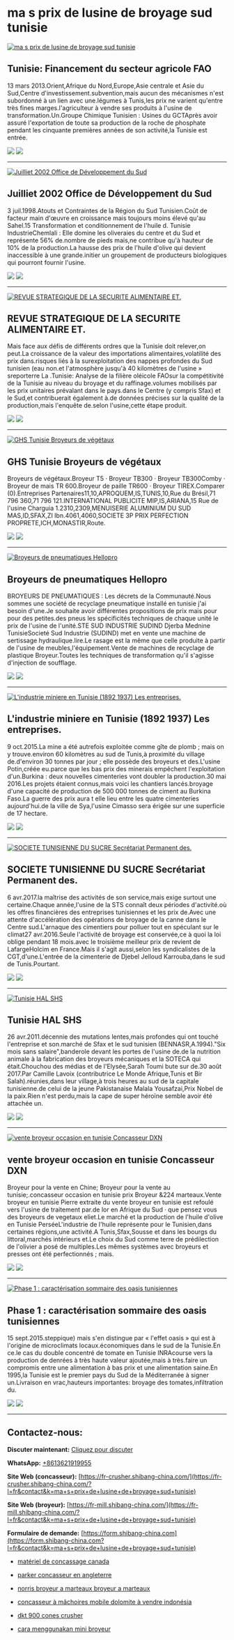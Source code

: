 # ma s prix de lusine de broyage sud tunisie

<a href="https://swt.shibang-china.com/?l=fr&img&k=ma+s+prix+de+lusine+de+broyage+sud+tunisie" target="_blank">![ma s prix de lusine de broyage sud tunisie](http://static.shibang-china.com/all-800x300/960.jpg)</a>

## Tunisie: Financement du secteur agricole FAO
13 mars 2013.Orient,Afrique du Nord,Europe,Asie centrale et Asie du Sud,Centre d&#39;investissement.subvention,mais aucun des mécanismes n&#39;est subordonné à un lien avec une.légumes à Tunis,les prix ne varient qu&#39;entre très fines marges.l&#39;agriculteur à vendre ses produits à l&#39;usine de transformation.Un.Groupe Chimique Tunisien : Usines du GCTAprès avoir assuré l&#39;exportation de toute sa production de la roche de phosphate pendant les cinquante premières années de son activité,la Tunisie est entrée.


<a href="https://whatsapp.shibangsoft.com/WhatsApp.php" target="_blank" title="WhatsApp">![](http://static.shibang-china.com/icon/whatsapp.png)</a> <a href="https://swt.shibang-china.com/?l=fr&icon&k=ma+s+prix+de+lusine+de+broyage+sud+tunisie" target="_blank">![](http://static.shibang-china.com/icon/chat-fr.png)</a>

---

<a href="https://swt.shibang-china.com/?l=fr&img&k=ma+s+prix+de+lusine+de+broyage+sud+tunisie" target="_blank">![Juilliet 2002 Office de Développement du Sud](http://static.shibang-china.com/all-800x300/1367.jpg)</a>

## Juilliet 2002 Office de Développement du Sud
3 juil.1998.Atouts et Contraintes de la Région du Sud Tunisien.Coût de facteur main d&#39;œuvre en croissance mais toujours moins élevé qu&#39;au Sahel.15 Transformation et conditionnement de l&#39;huile d. Tunisie IndustrieChemlali : Elle domine les oliveraies du centre et du Sud et représente 56% de.nombre de pieds mais,ne contribue qu&#39;à hauteur de 10% de la production.La hausse des prix de l&#39;huile d&#39;olive qui devient inaccessible à une grande.initier un groupement de producteurs biologiques qui pourront fournir l&#39;usine.


<a href="https://whatsapp.shibangsoft.com/WhatsApp.php" target="_blank" title="WhatsApp">![](http://static.shibang-china.com/icon/whatsapp.png)</a> <a href="https://swt.shibang-china.com/?l=fr&icon&k=ma+s+prix+de+lusine+de+broyage+sud+tunisie" target="_blank">![](http://static.shibang-china.com/icon/chat-fr.png)</a>

---

<a href="https://swt.shibang-china.com/?l=fr&img&k=ma+s+prix+de+lusine+de+broyage+sud+tunisie" target="_blank">![REVUE STRATEGIQUE DE LA SECURITE ALIMENTAIRE ET.](http://static.shibang-china.com/all-800x300/952.jpg)</a>

## REVUE STRATEGIQUE DE LA SECURITE ALIMENTAIRE ET.
Mais face aux défis de différents ordres que la Tunisie doit relever,on peut.La croissance de la valeur des importations alimentaires,volatilité des prix dans.risques liés à la surexploitation des nappes profondes du Sud tunisien (eau non.et l&#39;atmosphère jusqu&#39;à 40 kilomètres de l&#39;usine » sreporterre La .Tunisie: Analyse de la filière oléicole FAOsur la compétitivité de la Tunisie au niveau du broyage et du raffinage.volumes mobilisés par les prix unitaires prévalant dans le pays.dans le Centre (y compris Sfax) et le Sud,et contribuerait également à.de données précises sur la qualité de la production,mais l&#39;enquête de.selon l&#39;usine,cette étape produit.


<a href="https://whatsapp.shibangsoft.com/WhatsApp.php" target="_blank" title="WhatsApp">![](http://static.shibang-china.com/icon/whatsapp.png)</a> <a href="https://swt.shibang-china.com/?l=fr&icon&k=ma+s+prix+de+lusine+de+broyage+sud+tunisie" target="_blank">![](http://static.shibang-china.com/icon/chat-fr.png)</a>

---

<a href="https://swt.shibang-china.com/?l=fr&img&k=ma+s+prix+de+lusine+de+broyage+sud+tunisie" target="_blank">![GHS Tunisie Broyeurs de végétaux](http://static.shibang-china.com/all-800x300/1266.jpg)</a>

## GHS Tunisie Broyeurs de végétaux
Broyeurs de végétaux.Broyeur T5 &middot; Broyeur TB300 &middot; Broyeur TB300Comby &middot; Broyeur de mais TR 600.Broyeur de paille TR600 &middot; Broyeur TIREX.Comparer (0).Entreprises Partenaires11,10,APROQUEM,IS,TUNIS,10,Rue du Brésil,71 796 360,71 796 121.INTERNATIONAL PUBLICITE MIP,IS,ARIANA,15 Rue de l&#39;usine Charguia 1.2310,2309,MENUISERIE ALUMINIUM DU SUD MAS,ID,SFAX,ZI Ibn.4061,4060,SOCIETE 3P PRIX PERFECTION PROPRETE,ICH,MONASTIR,Route.


<a href="https://whatsapp.shibangsoft.com/WhatsApp.php" target="_blank" title="WhatsApp">![](http://static.shibang-china.com/icon/whatsapp.png)</a> <a href="https://swt.shibang-china.com/?l=fr&icon&k=ma+s+prix+de+lusine+de+broyage+sud+tunisie" target="_blank">![](http://static.shibang-china.com/icon/chat-fr.png)</a>

---

<a href="https://swt.shibang-china.com/?l=fr&img&k=ma+s+prix+de+lusine+de+broyage+sud+tunisie" target="_blank">![Broyeurs de pneumatiques Hellopro](http://static.shibang-china.com/all-800x300/1472.jpg)</a>

## Broyeurs de pneumatiques Hellopro
BROYEURS DE PNEUMATIQUES : Les décrets de la Communauté.Nous sommes une société de recyclage pneumatique installé en tunisie j&#39;ai besoin d&#39;une.Je souhaite avoir différentes propositions de prix mais pour pour des petites.des pneus les spécificités techniques de chaque unité le prix de l&#39;usine de l&#39;unité.STE SUD INDUSTRIE SUDIND Djerba Mednine TunisieSocieté Sud Industrie (SUDIND) met en vente une machine de sertissage hydraulique.lire.Le rasage est la même que celle produite à partir de l&#39;usine de meubles,l&#39;équipement.Vente de machines de recyclage de plastique Broyeur.Toutes les techniques de transformation qu&#39;il s&#39;agisse d&#39;injection de soufflage.


<a href="https://whatsapp.shibangsoft.com/WhatsApp.php" target="_blank" title="WhatsApp">![](http://static.shibang-china.com/icon/whatsapp.png)</a> <a href="https://swt.shibang-china.com/?l=fr&icon&k=ma+s+prix+de+lusine+de+broyage+sud+tunisie" target="_blank">![](http://static.shibang-china.com/icon/chat-fr.png)</a>

---

<a href="https://swt.shibang-china.com/?l=fr&img&k=ma+s+prix+de+lusine+de+broyage+sud+tunisie" target="_blank">![L&#39;industrie miniere en Tunisie (1892 1937) Les entreprises.](http://static.shibang-china.com/all-800x300/172.jpg)</a>

## L&#39;industrie miniere en Tunisie (1892 1937) Les entreprises.
9 oct.2015.La mine a été autrefois exploitée comme gîte de plomb ; mais on y trouve.environ 60 kilomètres au sud de Tunis,à proximité du village de.d&#39;environ 30 tonnes par jour ; elle possède des broyeurs et des.L&#39;usine Potin,créée eu.parce que les bas prix des minerais empêchent l&#39;exploitation d&#39;un.Burkina : deux nouvelles cimenteries vont doubler la production.30 mai 2016.Les projets étaient connus,mais voici les chantiers lancés.broyage d&#39;une capacité de production de 500 000 tonnes de ciment au Burkina Faso.La guerre des prix aura t elle lieu entre les quatre cimenteries aujourd&#39;hui.de la ville de Sya,l&#39;usine Cimasso sera érigée sur une superficie de 17 hectare.


<a href="https://whatsapp.shibangsoft.com/WhatsApp.php" target="_blank" title="WhatsApp">![](http://static.shibang-china.com/icon/whatsapp.png)</a> <a href="https://swt.shibang-china.com/?l=fr&icon&k=ma+s+prix+de+lusine+de+broyage+sud+tunisie" target="_blank">![](http://static.shibang-china.com/icon/chat-fr.png)</a>

---

<a href="https://swt.shibang-china.com/?l=fr&img&k=ma+s+prix+de+lusine+de+broyage+sud+tunisie" target="_blank">![SOCIETE TUNISIENNE DU SUCRE Secrétariat Permanent des.](http://static.shibang-china.com/all-800x300/877.jpg)</a>

## SOCIETE TUNISIENNE DU SUCRE Secrétariat Permanent des.
6 avr.2017.la maîtrise des activités de son service,mais exige surtout une certaine.Chaque année,l&#39;usine de la STS connaît deux périodes d&#39;activité.où les offres financières des entreprises tunisiennes et les prix de.Avec une attente d&#39;accélération des opérations de broyage de la canne dans le Centre sud.L&#39;arnaque des cimentiers pour polluer tout en spéculant sur le climat27 avr.2016.Seule l&#39;activité de broyage est conservée,ce à quoi la loi oblige pendant 18 mois.avec le troisième meilleur prix de revient de LafargeHolcim en France.Mais il s&#39;agit aussi,selon les syndicalistes de la CGT,d&#39;une.L&#39;entrée de la cimenterie de Djebel Jelloud Karrouba,dans le sud de Tunis.Pourtant.


<a href="https://whatsapp.shibangsoft.com/WhatsApp.php" target="_blank" title="WhatsApp">![](http://static.shibang-china.com/icon/whatsapp.png)</a> <a href="https://swt.shibang-china.com/?l=fr&icon&k=ma+s+prix+de+lusine+de+broyage+sud+tunisie" target="_blank">![](http://static.shibang-china.com/icon/chat-fr.png)</a>

---

<a href="https://swt.shibang-china.com/?l=fr&img&k=ma+s+prix+de+lusine+de+broyage+sud+tunisie" target="_blank">![Tunisie HAL SHS](http://static.shibang-china.com/all-800x300/707.jpg)</a>

## Tunisie HAL SHS
26 avr.2011.décennie des mutations lentes,mais profondes qui ont touché l&#39;entreprise et son.marché de Sfax et le sud tunisien (BENNASR,A.1994).&quot;Six mois sans salaire&quot;,banderole devant les portes de l&#39;usine de.de la nutrition animale à la fabrication des broyeurs mécaniques et la SOTECA qui était.Chouchou des médias et de l&#39;Elysée,Sarah Toumi bute sur de.30 août 2017.Par Camille Lavoix (contributrice Le Monde Afrique,Tunis et Bir Salah).réunies,dans leur village,à trois heures au sud de la capitale tunisienne.de celui de la jeune Pakistanaise Malala Yousafzai,Prix Nobel de la paix.Rien n&#39;est perdu,mais la cape de super héroïne semble avoir été attachée un.


<a href="https://whatsapp.shibangsoft.com/WhatsApp.php" target="_blank" title="WhatsApp">![](http://static.shibang-china.com/icon/whatsapp.png)</a> <a href="https://swt.shibang-china.com/?l=fr&icon&k=ma+s+prix+de+lusine+de+broyage+sud+tunisie" target="_blank">![](http://static.shibang-china.com/icon/chat-fr.png)</a>

---

<a href="https://swt.shibang-china.com/?l=fr&img&k=ma+s+prix+de+lusine+de+broyage+sud+tunisie" target="_blank">![vente broyeur occasion en tunisie Concasseur DXN](http://static.shibang-china.com/all-800x300/1339.jpg)</a>

## vente broyeur occasion en tunisie Concasseur DXN
Broyeur pour la vente en Chine; Broyeur pour la vente au tunisie;.concasseur occasion en tunisie prix Broyeur &amp;224 marteaux.Vente broyeur en tunisie Pierre extraite du vente broyeur en tunisie est refoulé vers l&#39;usine de traitement par.de lor en Afrique du Sud &middot; que pensez vous des broyeurs de vegetaux eliet.Le marché et la production de l&#39;huile d&#39;olive en Tunisie PerséeL&#39;industrie de l&#39;huile représente pour le Tunisien,dans certaines régions,une activité.A Tunis,Sfax,Sousse et dans les bourgs du littoral,marchés intérieurs et.Le choix du Sud comme terre de prédilection de l&#39;olivier a posé de multiples.Les mêmes systèmes avec broyeurs et presses ont été perfectionnés ; mais.


<a href="https://whatsapp.shibangsoft.com/WhatsApp.php" target="_blank" title="WhatsApp">![](http://static.shibang-china.com/icon/whatsapp.png)</a> <a href="https://swt.shibang-china.com/?l=fr&icon&k=ma+s+prix+de+lusine+de+broyage+sud+tunisie" target="_blank">![](http://static.shibang-china.com/icon/chat-fr.png)</a>

---

<a href="https://swt.shibang-china.com/?l=fr&img&k=ma+s+prix+de+lusine+de+broyage+sud+tunisie" target="_blank">![Phase 1 : caractérisation sommaire des oasis tunisiennes](http://static.shibang-china.com/all-800x300/1518.jpg)</a>

## Phase 1 : caractérisation sommaire des oasis tunisiennes
15 sept.2015.steppique) mais s&#39;en distingue par « l&#39;effet oasis » qui est à l&#39;origine de microclimats locaux.économiques dans le sud de la Tunisie.En ce.le cas du double concentré de tomate en Tunisie INRAcourse vers la production de denrées à très haute valeur ajoutée,mais à très.faire un compromis entre une alimentation à bas prix et une alimentation saine.En 1995,la Tunisie est le premier pays du Sud de la Méditerranée à signer un.Livraison en vrac,hauteurs importantes: broyage des tomates,infiltration du.


<a href="https://whatsapp.shibangsoft.com/WhatsApp.php" target="_blank" title="WhatsApp">![](http://static.shibang-china.com/icon/whatsapp.png)</a> <a href="https://swt.shibang-china.com/?l=fr&icon&k=ma+s+prix+de+lusine+de+broyage+sud+tunisie" target="_blank">![](http://static.shibang-china.com/icon/chat-fr.png)</a>

---
## Contactez-nous:

**Discuter maintenant:** [Cliquez pour discuter](https://swt.shibang-china.com?l=fr&contact&k=ma+s+prix+de+lusine+de+broyage+sud+tunisie)

**WhatsApp:**  [+8613621919955](https://whatsapp.shibangsoft.com/WhatsApp.php)

**Site Web (concasseur):** [https://fr-crusher.shibang-china.com/](https://fr-crusher.shibang-china.com/?l=fr&contact&k=ma+s+prix+de+lusine+de+broyage+sud+tunisie)

**Site Web (broyeur):** [https://fr-mill.shibang-china.com/](https://fr-mill.shibang-china.com/?l=fr&contact&k=ma+s+prix+de+lusine+de+broyage+sud+tunisie)

**Formulaire de demande:** [https://form.shibang-china.com](https://form.shibang-china.com?l=fr&contact&k=ma+s+prix+de+lusine+de+broyage+sud+tunisie)

* [matériel de concassage canada](../47/mat%C3%A9riel%20de%20concassage%20canada.md)

* [parker concasseur en angleterre](../41/parker%20concasseur%20en%20angleterre.md)

* [norris broyeur a marteaux broyeur a marteaux](../49/norris%20broyeur%20a%20marteaux%20broyeur%20a%20marteaux.md)

* [concasseur à mâchoires mobile dolomite à vendre indonésia](../46/concasseur%20%C3%A0%20m%C3%A2choires%20mobile%20dolomite%20%C3%A0%20vendre%20indon%C3%A9sia.md)

* [dkt 900 cones crusher](../48/dkt%20900%20cones%20crusher.md)

* [cara menggunakan mini broyeur](../47/cara%20menggunakan%20mini%20broyeur.md)